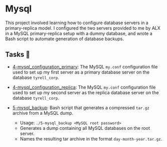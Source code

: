 # Mysql

This project involved learning how to configure database servers in a
primary-replica model. I configured the two servers provided to me by
ALX in a MySQL primary-replica setup with a dummy database, and wrote
a Bash script to automate generation of database backups.

## Tasks :page_with_curl:

- [4-mysql_configuration_primary](./4-mysql_configuration_primary): The MySQL
  `my.conf` configuration file used to set up my first server as a primary database
  server on the database `tyrell_corp`.

- [4-mysql_configuration_replica](./4-mysql_configuration_replica): The MySQL
  `my.conf` configuration file used to set up my second server as the replica
  database server on the database `tyrell_corp`.

- [5-mysql_backup](./5-mysql_backup): Bash script that generates a compressed
  `tar.gz` archive from a MySQL dump.
  - Usage: `./5-mysql_backup <MySQL root password>`
  - Generates a dump containing all MySQL databases on the root server.
  - Names the resulting tar archive in the format `day-month-year.tar.gz`.
